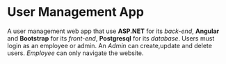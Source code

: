 # User Management App
  A user management web app that use <b>ASP.NET</b> for its
  <i>back-end</i>, <b>Angular</b> and <b>Bootstrap</b> for its
  <i>front-end</i>, <b>Postgresql</b> for its <i>database</i>. Users
  must login as an employee or admin. An <i>Admin</i> can
  create,update and delete users. <i>Employee</i> can only navigate the website.
